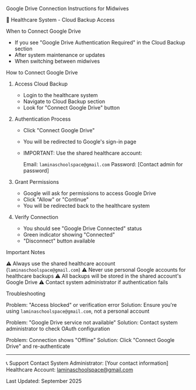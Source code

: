  Google Drive Connection Instructions for Midwives

 🏥 Healthcare System - Cloud Backup Access

 When to Connect Google Drive
- If you see "Google Drive Authentication Required" in the Cloud Backup section
- After system maintenance or updates
- When switching between midwives

 How to Connect Google Drive

1. Access Cloud Backup
   - Login to the healthcare system
   - Navigate to Cloud Backup section
   - Look for "Connect Google Drive" button

2. Authentication Process
   - Click "Connect Google Drive"
   - You will be redirected to Google's sign-in page
   - IMPORTANT: Use the shared healthcare account:
     
     Email: `laminaschoolspace@gmail.com`
     Password: [Contact admin for password]

3. Grant Permissions
   - Google will ask for permissions to access Google Drive
   - Click "Allow" or "Continue"
   - You will be redirected back to the healthcare system

4. Verify Connection
   - You should see "Google Drive Connected" status
   - Green indicator showing "Connected"
   - "Disconnect" button available

 Important Notes

⚠️ Always use the shared healthcare account (`laminaschoolspace@gmail.com`)
⚠️ Never use personal Google accounts for healthcare backups
⚠️ All backups will be stored in the shared account's Google Drive
⚠️ Contact system administrator if authentication fails

 Troubleshooting

Problem: "Access blocked" or verification error
Solution: Ensure you're using `laminaschoolspace@gmail.com`, not a personal account

Problem: "Google Drive service not available"
Solution: Contact system administrator to check OAuth configuration

Problem: Connection shows "Offline"
Solution: Click "Connect Google Drive" and re-authenticate

---

 📞 Support Contact
System Administrator: [Your contact information]
Healthcare Account: laminaschoolspace@gmail.com

Last Updated: September 2025